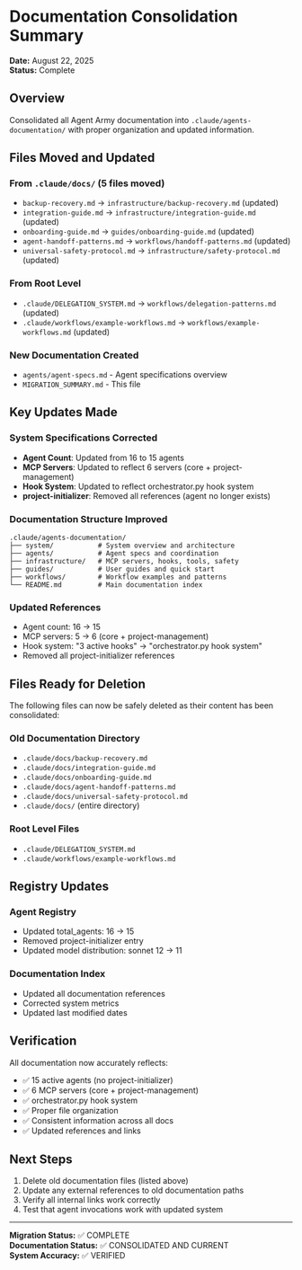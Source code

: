 # Documentation Consolidation Summary

**Date:** August 22, 2025  
**Status:** Complete

## Overview

Consolidated all Agent Army documentation into `.claude/agents-documentation/` with proper organization and updated information.

## Files Moved and Updated

### From `.claude/docs/` (5 files moved)
- `backup-recovery.md` → `infrastructure/backup-recovery.md` (updated)
- `integration-guide.md` → `infrastructure/integration-guide.md` (updated)
- `onboarding-guide.md` → `guides/onboarding-guide.md` (updated)
- `agent-handoff-patterns.md` → `workflows/handoff-patterns.md` (updated)
- `universal-safety-protocol.md` → `infrastructure/safety-protocol.md` (updated)

### From Root Level
- `.claude/DELEGATION_SYSTEM.md` → `workflows/delegation-patterns.md` (updated)
- `.claude/workflows/example-workflows.md` → `workflows/example-workflows.md` (updated)

### New Documentation Created
- `agents/agent-specs.md` - Agent specifications overview
- `MIGRATION_SUMMARY.md` - This file

## Key Updates Made

### System Specifications Corrected
- **Agent Count**: Updated from 16 to 15 agents
- **MCP Servers**: Updated to reflect 6 servers (core + project-management)
- **Hook System**: Updated to reflect orchestrator.py hook system
- **project-initializer**: Removed all references (agent no longer exists)

### Documentation Structure Improved
```
.claude/agents-documentation/
├── system/           # System overview and architecture
├── agents/           # Agent specs and coordination
├── infrastructure/   # MCP servers, hooks, tools, safety
├── guides/           # User guides and quick start
├── workflows/        # Workflow examples and patterns
└── README.md         # Main documentation index
```

### Updated References
- Agent count: 16 → 15
- MCP servers: 5 → 6 (core + project-management)
- Hook system: "3 active hooks" → "orchestrator.py hook system"
- Removed all project-initializer references

## Files Ready for Deletion

The following files can now be safely deleted as their content has been consolidated:

### Old Documentation Directory
- `.claude/docs/backup-recovery.md`
- `.claude/docs/integration-guide.md`
- `.claude/docs/onboarding-guide.md`
- `.claude/docs/agent-handoff-patterns.md`
- `.claude/docs/universal-safety-protocol.md`
- `.claude/docs/` (entire directory)

### Root Level Files
- `.claude/DELEGATION_SYSTEM.md`
- `.claude/workflows/example-workflows.md`

## Registry Updates

### Agent Registry
- Updated total_agents: 16 → 15
- Removed project-initializer entry
- Updated model distribution: sonnet 12 → 11

### Documentation Index
- Updated all documentation references
- Corrected system metrics
- Updated last modified dates

## Verification

All documentation now accurately reflects:
- ✅ 15 active agents (no project-initializer)
- ✅ 6 MCP servers (core + project-management)
- ✅ orchestrator.py hook system
- ✅ Proper file organization
- ✅ Consistent information across all docs
- ✅ Updated references and links

## Next Steps

1. Delete old documentation files (listed above)
2. Update any external references to old documentation paths
3. Verify all internal links work correctly
4. Test that agent invocations work with updated system

---

**Migration Status:** ✅ COMPLETE  
**Documentation Status:** ✅ CONSOLIDATED AND CURRENT  
**System Accuracy:** ✅ VERIFIED